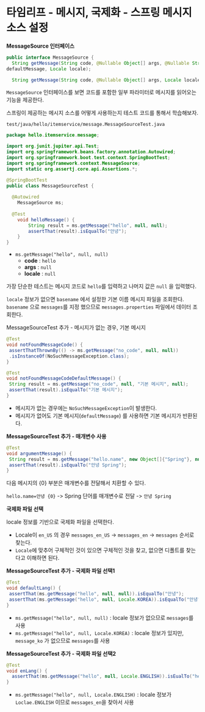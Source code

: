 # 타임리프 - 메시지, 국제화 - 스프링 메시지 소스 설정

**MessageSource 인터페이스**

```java
public interface MessageSource {
  String getMessage(String code, @Nullable Object[] args, @Nullable String 
defaultMessage, Locale locale);

  String getMessage(String code, @Nullable Object[] args, Locale locale) throws NoSuchMessageException;
```

`MessageSource` 인터페이스를 보면 코드를 포함한 일부 파라미터로 메시지를 읽어오는 기능을 제공한다.

스프링이 제공하는 메시지 소스를 어떻게 사용하는지 테스트 코드를 통해서 학습해보자.



`test/java/hello/itemservice/message.MessageSourceTest.java`

```java
package hello.itemservice.message;

import org.junit.jupiter.api.Test;
import org.springframework.beans.factory.annotation.Autowired;
import org.springframework.boot.test.context.SpringBootTest;
import org.springframework.context.MessageSource;
import static org.assertj.core.api.Assertions.*;

@SpringBootTest
public class MessageSourceTest {
 
  @Autowired
 	MessageSource ms;
 
  @Test
 	void helloMessage() {
 		String result = ms.getMessage("hello", null, null);
 		assertThat(result).isEqualTo("안녕");
 	}
}
```

* `ms.getMessage("hello", null, null)`
  * **code** : `hello`
  * **args** : `null`
  * **locale** : `null`

가장 단순한 테스트는 메시지 코드로 `hello`를 입력하고 나머지 값은 `null` 을 입력했다.

`locale` 정보가 없으면 `basename` 에서 설정한 기본 이름 메시지 파일을 조회한다. `basename` 으로 `messages`를 지정 했으므로 `messages.properties` 파일에서 데이터 조회한다.



MessageSourceTest 추가 - 메시지가 없는 경우, 기본 메시지

```java
@Test
void notFoundMessageCode() {
 assertThatThrownBy(() -> ms.getMessage("no_code", null, null))
 .isInstanceOf(NoSuchMessageException.class);
}

@Test
void notFoundMessageCodeDefaultMessage() {
 String result = ms.getMessage("no_code", null, "기본 메시지", null);
 assertThat(result).isEqualTo("기본 메시지");
}
```

* 메시지가 없는 경우에는 `NoSuchMessageException`이 발생한다.
* 메시지가 없어도 기본 메시지(`defaultMessage`) 를 사용하면 기본 메시지가 반환된다.



**MessageSourceTest 추가 - 매개변수 사용**

```java
@Test
void argumentMessage() {
 String result = ms.getMessage("hello.name", new Object[]{"Spring"}, null);
 assertThat(result).isEqualTo("안녕 Spring");
}
```

다음 메시지의 {0} 부분은 매개변수를 전달해서 치환할 수 있다.

`hello.name=안녕 {0}` -> Spring 단어를 매개변수로 전달 -> `안녕 Spring`



**국제화 파일 선택**

locale 정보를 기반으로 국제화 파일을 선택한다.

* Locale이 `en_US` 의 경우 `messages_en_US` -> `messages_en` -> `messages` 순서로 찾는다.
* `Locale`에 맞추어 구체적인 것이 있으면 구체적인 것을 찾고, 없으면 디폴트를 찾는다고 이해하면 된다.



**MessageSourceTest 추가 - 국제화 파일 선택1**

```java
@Test
void defaultLang() {
 assertThat(ms.getMessage("hello", null, null)).isEqualTo("안녕");
 assertThat(ms.getMessage("hello", null, Locale.KOREA)).isEqualTo("안녕");
}
```

* `ms.getMessage("hello", null, null)` : locale 정보가 없으므로 `messages`를 사용
* `ms.getMessage("hello", null, Locale.KOREA)` : locale 정보가 있지만, `message_ko` 가 없으므로 `messages`를 사용



**MessageSourceTest 추가 - 국제화 파일 선택2**

```java
@Test
void enLang() {
  assertThat(ms.getMessage("hello", null, Locale.ENGLISH)).isEualTo("hello");
}
```

* `ms.getMessage("hello", null, Locale.ENGLISH)` : locale 정보가 `Loclae.ENGLISH` 이므로 `messages_en`을 찾아서 사용